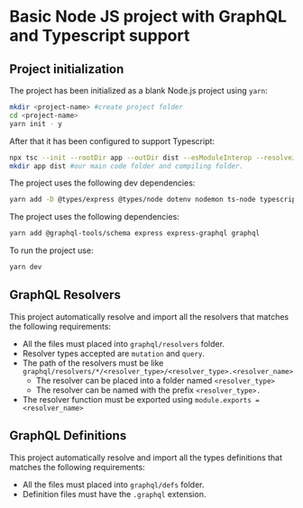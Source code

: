 # Basic Node JS project with GraphQL and Typescript support

## Project initialization

The project has been initialized as a blank Node.js project using `yarn`:

```sh
mkdir <project-name> #create project folder
cd <project-name>
yarn init - y
```

After that it has been configured to support Typescript:

```sh
npx tsc --init --rootDir app --outDir dist --esModuleInterop --resolveJsonModule --lib ES2019 --module commonjs --allowJs true --noImplicitAny true
mkdir app dist #our main code folder and compiling folder.
```

The project uses the following dev dependencies:

```sh
yarn add -D @types/express @types/node dotenv nodemon ts-node typescript
```

The project uses the following dependencies:

```sh
yarn add @graphql-tools/schema express express-graphql graphql
```

To run the project use:

```sh
yarn dev
```

## GraphQL Resolvers

This project automatically resolve and import all the resolvers that matches the following requirements:

* All the files must placed into `graphql/resolvers` folder.
* Resolver types accepted are `mutation` and `query`.
* The path of the resolvers must be like `graphql/resolvers/*/<resolver_type>/<resolver_type>.<resolver_name>`
  * The resolver can be placed into a folder named `<resolver_type>`
  * The resolver can be named with the prefix `<resolver_type>.`
* The resolver function must be exported using `module.exports = <resolver_name>`

## GraphQL Definitions

This project automatically resolve and import all the types definitions that matches the following requirements:

* All the files must placed into `graphql/defs` folder.
* Definition files must have the `.graphql` extension.
